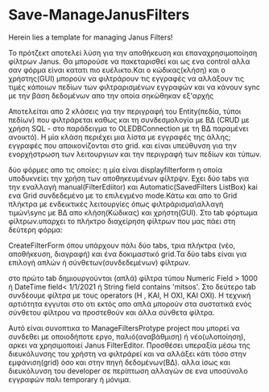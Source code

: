 # Save-ManageJanusFilters

Herein lies a template for managing Janus Filters!

Το πρότζεκτ αποτελεί λύση για την αποθήκευση και επαναχρησιμοποίηση φίλτρων Janus. Θα μπορούσε να πακεταρισθεί και ως ενα control αλλα σαν φόρμα είναι κατατι πιο ευέλικτο.Και ο κώδικας(κλήση) και ο χρήστης(GUI) μπορούν να φιλτράρουν τις εγγραφές να αλλάξουν τις τιμές κάποιων πεδίων των φιλτραρισμένων εγγραφών και να κάνουν sync με την βάση δεδομένων απο την οποία σηκώθηκαν εξ'αρχής

Αποτελείται απο 2 κλάσεις για την περιγραφή του Entity(πεδία, τύποι πεδίων) που φιλτράρεται καθως και τη συνδεσμολογία με ΒΔ (CRUD με χρήση SQL - στο παράδειγμα το OLEDBConnection με τη ΒΔ παραμένει ανοικτό). Η μία κλάση περιέχει μια λίστα με εγγραφές της άλλης; εγγραφές που αποικονίζονται στο grid. και είναι υπεύθυνση για την ενορχήστρωση των λειτουργιων και την περιγραφή των πεδίων και τύπων.

δύο φόρμες απο τις οποίες: η μία είναι displayfilterform η οποία υποδυκνείει την χρήση των αποθηκευμένων φίλτρψν. Εχει δύο tabs για την εναλλαγή manual(FilterEdiitor) και Automatic(SavedFilters ListBox) kai ενα Grid συνδεδεμένο με το επιλεγμένο mode.Κάτω και απο το Grid πλήκτρα με ενδεικτικές λειτουργίες όπως φιλτράρισμα\αλλαγή τιμών\sync με ΒΔ απο κλήση(Κώδικας) και χρήστη(GUI). Στο tab φόρτωμα φίλτρων.υπαρχει το πλήκτρο διαχείρηση φίλτρων που μας πάει στη δεύτερη φόρμα:

CreateFilterForm όπου υπάρχουν πάλι δύο tabs, τρια πλήκτρα (νέο, αποθήκευση, διαγραφή) και ένα δοκιμαστικό grid.Τα δύο tabs είναι για επιλογή απλών ή σύνθετων(συνδεδεμένων) φίλτρων.

στο πρώτο tab δημιουργούνται (απλά) φίλτρα τύπου Numeric Field > 1000 ή DateTime field< 1/1/2021 ή String field contains 'mitsos'. Στο δεύτερο tab συνδέουμε φίλτρα με τους operators (Η , ΚΑΙ, Η ΟΧΙ, ΚΑΙ ΟΧΙ). Η τεχνική αρτιότητα εγγυται στο οτι εκτός απο απλά μπορούν στα συστατικά ενός σύνθετου φίλτρου να προστεθούν και άλλα σύνθετα φίλτρα.

Αυτό είναι συνοπτικα το ManageFiltersProtype project που μπορεί να συνδεθει με οποιοδήποτε εργο, παλιό(αναβάθμιση) ή νέο(υλοποίηση), αρκει να χρησιμοποιεί Janus FilterEditor. Προσθέσει υπεραξία μέσω της διευκόλυνσης του χρήστη να φιλτράρεί και να αλλάξει κάτι τόσο στην εμφάνιση(grid) όσο και στην πηγή δεδομένων(ΒΔ). αλλα ίσως και διευκόλυνση του developer σε περίπτωση αλλαγών σε ενα υποσύνολο εγγραφών παλι temporary ή μόνιμα.
